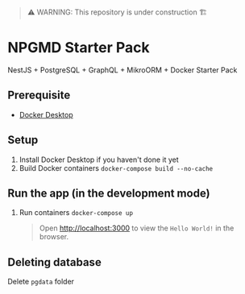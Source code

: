 > ⚠️ WARNING: This repository is under construction 🏗️

# NPGMD Starter Pack

NestJS + PostgreSQL + GraphQL + MikroORM + Docker Starter Pack

## Prerequisite

- [Docker Desktop](https://www.docker.com/products/docker-desktop/)

## Setup

1. Install Docker Desktop if you haven't done it yet
1. Build Docker containers `docker-compose build --no-cache`

## Run the app (in the development mode)

1. Run containers `docker-compose up`
   > Open [http://localhost:3000](http://localhost:3000) to view the `Hello World!` in the browser.

## Deleting database

Delete `pgdata` folder
